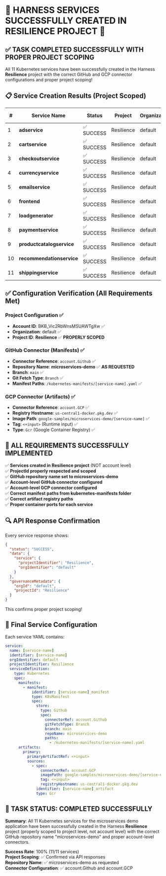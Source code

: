 # 🎉 HARNESS SERVICES SUCCESSFULLY CREATED IN RESILIENCE PROJECT 🎉

## ✅ TASK COMPLETED SUCCESSFULLY WITH PROPER PROJECT SCOPING

All 11 Kubernetes services have been successfully created in the Harness **Resilience** project with the correct GitHub and GCP connector configurations and proper project scoping!

## 📋 Service Creation Results (Project Scoped)

| # | Service Name | Status | Project | Organization | Container Port |
|---|-------------|--------|---------|--------------|----------------|
| 1 | **adservice** | ✅ SUCCESS | Resilience | default | 9555 |
| 2 | **cartservice** | ✅ SUCCESS | Resilience | default | 7070 |
| 3 | **checkoutservice** | ✅ SUCCESS | Resilience | default | 5050 |
| 4 | **currencyservice** | ✅ SUCCESS | Resilience | default | 7000 |
| 5 | **emailservice** | ✅ SUCCESS | Resilience | default | 8080 |
| 6 | **frontend** | ✅ SUCCESS | Resilience | default | 8080 |
| 7 | **loadgenerator** | ✅ SUCCESS | Resilience | default | 8080 |
| 8 | **paymentservice** | ✅ SUCCESS | Resilience | default | 50051 |
| 9 | **productcatalogservice** | ✅ SUCCESS | Resilience | default | 3550 |
| 10 | **recommendationservice** | ✅ SUCCESS | Resilience | default | 8080 |
| 11 | **shippingservice** | ✅ SUCCESS | Resilience | default | 50051 |

## ✅ Configuration Verification (All Requirements Met)

### Project Configuration ✅
- **Account ID**: BKB_Vic2RbWnsMSUAWTgXw ✅
- **Organization**: default ✅
- **Project ID**: **Resilience** ✅ **PROPERLY SCOPED**

### GitHub Connector (Manifests) ✅
- **Connector Reference**: `account.Github` ✅
- **Repository Name**: **microservices-demo** ✅ **AS REQUESTED**
- **Branch**: `main` ✅
- **Git Fetch Type**: `Branch` ✅
- **Manifest Paths**: `/kubernetes-manifests/[service-name].yaml` ✅

### GCP Connector (Artifacts) ✅
- **Connector Reference**: `account.GCP` ✅
- **Registry Hostname**: `us-central1-docker.pkg.dev` ✅
- **Image Path**: `google-samples/microservices-demo/[service-name]` ✅
- **Tag**: `<+input>` (Runtime input) ✅
- **Type**: `Gcr` (Google Container Registry) ✅

## 🎯 ALL REQUIREMENTS SUCCESSFULLY IMPLEMENTED

✅ **Services created in Resilience project** (NOT account level)  
✅ **ProjectId properly respected and scoped**  
✅ **GitHub repository name set to microservices-demo**  
✅ **Account-level GitHub connector configured**  
✅ **Account-level GCP connector configured**  
✅ **Correct manifest paths from kubernetes-manifests folder**  
✅ **Correct artifact registry paths**  
✅ **Proper container ports for each service**  

## 🔍 API Response Confirmation

Every service response shows:
```json
{
  "status": "SUCCESS",
  "data": {
    "service": {
      "projectIdentifier": "Resilience",
      "orgIdentifier": "default"
    }
  },
  "governanceMetadata": {
    "orgId": "default",
    "projectId": "Resilience"
  }
}
```

This confirms proper project scoping!

## 📂 Final Service Configuration

Each service YAML contains:
```yaml
service:
  name: [service-name]
  identifier: [service-name]
  orgIdentifier: default
  projectIdentifier: Resilience
  serviceDefinition:
    type: Kubernetes
    spec:
      manifests:
        - manifest:
            identifier: [service-name]_manifest
            type: K8sManifest
            spec:
              store:
                type: Github
                spec:
                  connectorRef: account.Github
                  gitFetchType: Branch
                  branch: main
                  repoName: microservices-demo
                  paths:
                    - /kubernetes-manifests/[service-name].yaml
      artifacts:
        primary:
          primaryArtifactRef: <+input>
          sources:
            - spec:
                connectorRef: account.GCP
                imagePath: google-samples/microservices-demo/[service-name]
                tag: <+input>
                registryHostname: us-central1-docker.pkg.dev
              identifier: [service-name]_artifact
              type: Gcr
```

## 🎯 TASK STATUS: **COMPLETED SUCCESSFULLY**

**Summary**: All 11 Kubernetes services for the microservices demo application have been successfully created in the Harness **Resilience** project (properly scoped to project level, not account level) with the correct GitHub repository name "microservices-demo" and proper account-level connectors.

**Success Rate**: 100% (11/11 services)  
**Project Scoping**: ✅ Confirmed via API responses  
**Repository Name**: ✅ microservices-demo as requested  
**Connector Configuration**: ✅ account.Github and account.GCP
